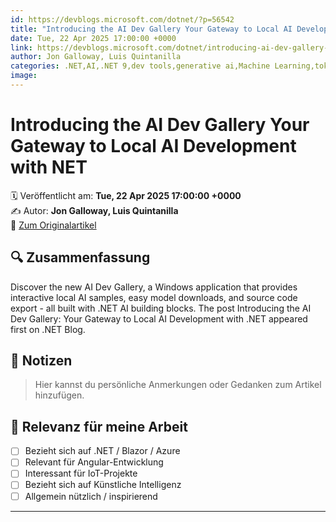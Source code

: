 ```yaml
---
id: https://devblogs.microsoft.com/dotnet/?p=56542
title: "Introducing the AI Dev Gallery Your Gateway to Local AI Development with NET"
date: Tue, 22 Apr 2025 17:00:00 +0000
link: https://devblogs.microsoft.com/dotnet/introducing-ai-dev-gallery-gateway-to-local-ai-development/
author: Jon Galloway, Luis Quintanilla
categories: .NET,AI,.NET 9,dev tools,generative ai,Machine Learning,tokenizers,vector search
image: 
---
```


# Introducing the AI Dev Gallery Your Gateway to Local AI Development with NET

🗓️ Veröffentlicht am: **Tue, 22 Apr 2025 17:00:00 +0000**  
✍️ Autor: **Jon Galloway, Luis Quintanilla**  
🔗 [Zum Originalartikel](https://devblogs.microsoft.com/dotnet/introducing-ai-dev-gallery-gateway-to-local-ai-development/)

## 🔍 Zusammenfassung

Discover the new AI Dev Gallery, a Windows application that provides interactive local AI samples, easy model downloads, and source code export - all built with .NET AI building blocks. The post Introducing the AI Dev Gallery: Your Gateway to Local AI Development with .NET appeared first on .NET Blog. 

## 📌 Notizen

> Hier kannst du persönliche Anmerkungen oder Gedanken zum Artikel hinzufügen.

## 🧠 Relevanz für meine Arbeit

- [ ] Bezieht sich auf .NET / Blazor / Azure
- [ ] Relevant für Angular-Entwicklung
- [ ] Interessant für IoT-Projekte
- [ ] Bezieht sich auf Künstliche Intelligenz
- [ ] Allgemein nützlich / inspirierend

---
